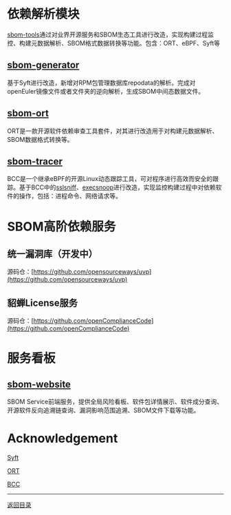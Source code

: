 # 依赖解析模块

[sbom-tools](https://github.com/opensourceways/sbom-tools "sbom-tools")通过对业界开源服务和SBOM生态工具进行改造，实现构建过程监控、构建元数据解析、SBOM格式数据转换等功能。包含：ORT、eBPF、Syft等

## [sbom-generator](https://github.com/opensourceways/sbom-tools/tree/main/sbom-generator "sbom-generator")

基于Syft进行改造，新增对RPM包管理数据库repodata的解析。完成对openEuler镜像文件或者文件夹的逆向解析，生成SBOM中间态数据文件。

## [sbom-ort](https://github.com/opensourceways/sbom-tools/tree/main/sbom-ort "sbom-ort")

ORT是一款开源软件依赖审查工具套件，对其进行改造用于对构建元数据解析、SBOM数据格式转换等。

## [sbom-tracer](https://github.com/opensourceways/sbom-tools/tree/main/sbom-tracer "sbom-tracer")

BCC是一个继承eBPF的开源Linux动态跟踪工具，可对程序进行高效而安全的跟踪。基于BCC中的[sslsniff](https://github.com/iovisor/bcc/blob/master/tools/sslsniff.py)、[execsnoop](https://github.com/iovisor/bcc/blob/master/tools/execsnoop.py)进行改造，实现监控构建过程中对依赖软件的操作，包括：进程命令、网络请求等。

# SBOM高阶依赖服务

## 统一漏洞库（开发中）

源码仓：[https://github.com/opensourceways/uvp](https://github.com/opensourceways/uvp)

## 貂蝉License服务

源码仓：[https://github.com/openComplianceCode](https://github.com/openComplianceCode)

# 服务看板

## [sbom-website](https://github.com/opensourceways/sbom-website "sbom-website")

SBOM Service前端服务，提供全局风险看板、软件包详情展示、软件成分查询、开源软件反向追溯链查询、漏洞影响范围追溯、SBOM文件下载等功能。

# Acknowledgement

[Syft](https://github.com/anchore/syft)

[ORT](https://github.com/oss-review-toolkit/ort)

[BCC](https://github.com/iovisor/bcc)

---

[返回目录](../../README.md)
